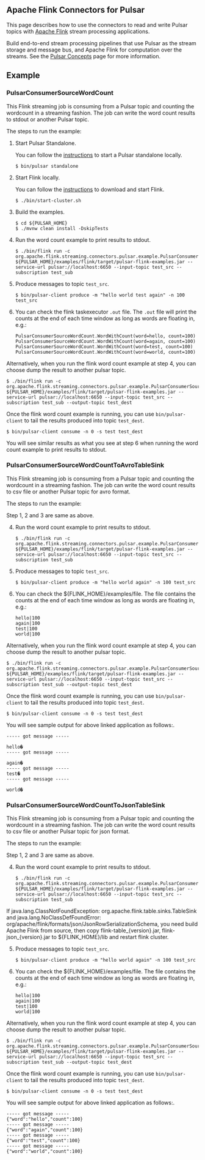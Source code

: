 <!--

    Licensed to the Apache Software Foundation (ASF) under one
    or more contributor license agreements.  See the NOTICE file
    distributed with this work for additional information
    regarding copyright ownership.  The ASF licenses this file
    to you under the Apache License, Version 2.0 (the
    "License"); you may not use this file except in compliance
    with the License.  You may obtain a copy of the License at

      http://www.apache.org/licenses/LICENSE-2.0

    Unless required by applicable law or agreed to in writing,
    software distributed under the License is distributed on an
    "AS IS" BASIS, WITHOUT WARRANTIES OR CONDITIONS OF ANY
    KIND, either express or implied.  See the License for the
    specific language governing permissions and limitations
    under the License.

-->

## Apache Flink Connectors for Pulsar

This page describes how to use the connectors to read and write Pulsar topics with [Apache Flink](https://flink.apache.org/) stream processing applications.

Build end-to-end stream processing pipelines that use Pulsar as the stream storage and message bus, and Apache Flink for computation over the streams.
See the [Pulsar Concepts](https://pulsar.apache.org/docs/en/concepts-overview/) page for more information.

## Example

### PulsarConsumerSourceWordCount

This Flink streaming job is consuming from a Pulsar topic and counting the wordcount in a streaming fashion. The job can write the word count results
to stdout or another Pulsar topic.

The steps to run the example:

1. Start Pulsar Standalone.

    You can follow the [instructions](https://pulsar.apache.org/docs/en/standalone/) to start a Pulsar standalone locally.

    ```shell
    $ bin/pulsar standalone
    ```

2. Start Flink locally.

    You can follow the [instructions](https://ci.apache.org/projects/flink/flink-docs-release-1.6/quickstart/setup_quickstart.html) to download and start Flink.

    ```shell
    $ ./bin/start-cluster.sh
    ```

3. Build the examples.

    ```shell
    $ cd ${PULSAR_HOME}
    $ ./mvnw clean install -DskipTests
    ```

4. Run the word count example to print results to stdout.

    ```shell
    $ ./bin/flink run -c org.apache.flink.streaming.connectors.pulsar.example.PulsarConsumerSourceWordCount ${PULSAR_HOME}/examples/flink/target/pulsar-flink-examples.jar --service-url pulsar://localhost:6650 --input-topic test_src --subscription test_sub
    ```

5. Produce messages to topic `test_src`.

    ```shell
    $ bin/pulsar-client produce -m "hello world test again" -n 100 test_src
    ```

6. You can check the flink taskexecutor `.out` file. The `.out` file will print the counts at the end of each time window as long as words are floating in, e.g.:

    ```shell
    PulsarConsumerSourceWordCount.WordWithCount(word=hello, count=100)
    PulsarConsumerSourceWordCount.WordWithCount(word=again, count=100)
    PulsarConsumerSourceWordCount.WordWithCount(word=test, count=100)
    PulsarConsumerSourceWordCount.WordWithCount(word=world, count=100)  
    ```

Alternatively, when you run the flink word count example at step 4, you can choose dump the result to another pulsar topic.

```shell
$ ./bin/flink run -c org.apache.flink.streaming.connectors.pulsar.example.PulsarConsumerSourceWordCount ${PULSAR_HOME}/examples/flink/target/pulsar-flink-examples.jar --service-url pulsar://localhost:6650 --input-topic test_src --subscription test_sub --output-topic test_dest
```

Once the flink word count example is running, you can use `bin/pulsar-client` to tail the results produced into topic `test_dest`.

```shell
$ bin/pulsar-client consume -n 0 -s test test_dest
```

You will see similar results as what you see at step 6 when running the word count example to print results to stdout.


### PulsarConsumerSourceWordCountToAvroTableSink

This Flink streaming job is consuming from a Pulsar topic and counting the wordcount in a streaming fashion. The job can write the word count results
to csv file or another Pulsar topic for avro format.

The steps to run the example:

Step 1, 2 and 3 are same as above.

4. Run the word count example to print results to stdout.

    ```shell
    $ ./bin/flink run -c org.apache.flink.streaming.connectors.pulsar.example.PulsarConsumerSourceWordCountToAvroTableSink ${PULSAR_HOME}/examples/flink/target/pulsar-flink-examples.jar --service-url pulsar://localhost:6650 --input-topic test_src --subscription test_sub
    ```

5. Produce messages to topic `test_src`.

    ```shell
    $ bin/pulsar-client produce -m "hello world again" -n 100 test_src
    ```

6. You can check the ${FLINK_HOME}/examples/file. The file contains the counts at the end of each time window as long as words are floating in, e.g.:

    ```file
    hello|100
    again|100
    test|100
    world|100
    ```

Alternatively, when you run the flink word count example at step 4, you can choose dump the result to another pulsar topic.

```shell
$ ./bin/flink run -c org.apache.flink.streaming.connectors.pulsar.example.PulsarConsumerSourceWordCountToAvroTableSink ${PULSAR_HOME}/examples/flink/target/pulsar-flink-examples.jar --service-url pulsar://localhost:6650 --input-topic test_src --subscription test_sub --output-topic test_dest
```

Once the flink word count example is running, you can use `bin/pulsar-client` to tail the results produced into topic `test_dest`.

```shell
$ bin/pulsar-client consume -n 0 -s test test_dest
```

You will see sample output for above linked application as follows:.
```
----- got message -----

hello�
----- got message -----

again�
----- got message -----
test�
----- got message -----

world�

```

### PulsarConsumerSourceWordCountToJsonTableSink

This Flink streaming job is consuming from a Pulsar topic and counting the wordcount in a streaming fashion. The job can write the word count results
to csv file or another Pulsar topic for json format.

The steps to run the example:

Step 1, 2 and 3 are same as above.

4. Run the word count example to print results to stdout.

    ```shell
    $ ./bin/flink run -c org.apache.flink.streaming.connectors.pulsar.example.PulsarConsumerSourceWordCountToJsonTableSink ${PULSAR_HOME}/examples/flink/target/pulsar-flink-examples.jar --service-url pulsar://localhost:6650 --input-topic test_src --subscription test_sub
    ```

If java.lang.ClassNotFoundException: org.apache.flink.table.sinks.TableSink and java.lang.NoClassDefFoundError: org/apache/flink/formats/json/JsonRowSerializationSchema, you need build Apache Flink from source, then copy flink-table_{version}.jar, flink-json_{version}.jar to ${FLINK_HOME}/lib and restart flink cluster. 

5. Produce messages to topic `test_src`.

    ```shell
    $ bin/pulsar-client produce -m "hello world again" -n 100 test_src
    ```

6. You can check the ${FLINK_HOME}/examples/file. The file contains the counts at the end of each time window as long as words are floating in, e.g.:

    ```file
    hello|100
    again|100
    test|100
    world|100
    ```

Alternatively, when you run the flink word count example at step 4, you can choose dump the result to another pulsar topic.

```shell
$ ./bin/flink run -c org.apache.flink.streaming.connectors.pulsar.example.PulsarConsumerSourceWordCountToJsonTableSink ${PULSAR_HOME}/examples/flink/target/pulsar-flink-examples.jar --service-url pulsar://localhost:6650 --input-topic test_src --subscription test_sub --output-topic test_dest
```

Once the flink word count example is running, you can use `bin/pulsar-client` to tail the results produced into topic `test_dest`.

```shell
$ bin/pulsar-client consume -n 0 -s test test_dest
```

You will see sample output for above linked application as follows:.
```
----- got message -----
{"word":"hello","count":100}
----- got message -----
{"word":"again","count":100}
----- got message -----
{"word":"test","count":100}
----- got message -----
{"word":"world","count":100}
```
